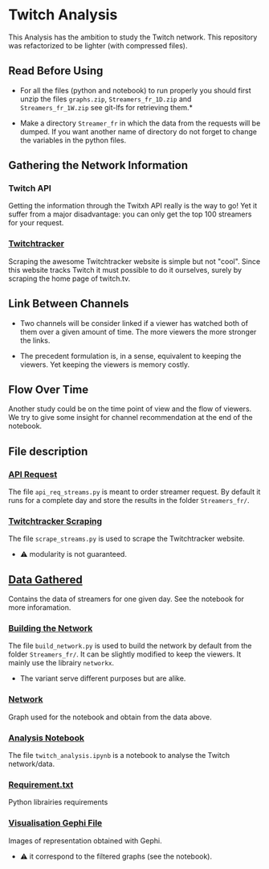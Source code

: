 # Twitch Analysis

This Analysis has the ambition to study the Twitch network.
This repository was refactorized to be lighter (with compressed files).

## Read Before Using

- For all the files (python and notebook) to run properly you should first unzip
the files `graphs.zip`, `Streamers_fr_1D.zip` and `Streamers_fr_1W.zip` see
git-lfs for retrieving them.*

- Make a directory `Streamer_fr` in which the data from the requests will be
  dumped. If you want another name of directory do not forget to change the
  variables in the python files.


## Gathering the Network Information

### Twitch API

Getting the information through the Twitxh API really is the way to go! Yet it suffer from a
major disadvantage: you can only get the top 100 streamers for your request.

### [Twitchtracker](https://twitchtracker.com/channels/live/french?page=1)

Scraping the awesome Twitchtracker website is simple but not "cool". Since this website tracks
Twitch it must possible to do it ourselves, surely by scraping the home page of twitch.tv.

## Link Between Channels

- Two channels will be consider linked if a viewer has watched both of them over
a given amount of time. The more viewers the more stronger the links.

- The precedent formulation is, in a sense, equivalent to keeping the viewers. Yet keeping the viewers is
memory costly.


## Flow Over Time

Another study could be on the time point of view and the flow of viewers. We try
to give some insight for channel recommendation at the end of the notebook.

## File description

### [API Request](./api_req_streams.py)

The file `api_req_streams.py` is meant to order streamer request.
By default it runs for a complete day and store the results in the folder `Streamers_fr/`.

### [Twitchtracker Scraping](./scrape_streams.py)

The file `scrape_streams.py` is used to scrape the Twitchtracker website.
- :warning: modularity is not guaranteed.

## [Data Gathered](./Streamer_fr_1D.zip)

Contains the data of streamers for one given day. See the notebook for more
inforamation.

### [Building the Network](./build_network.py)

The file `build_network.py` is used to build the network by default from the folder `Streamers_fr/`.
It can be slightly modified to keep the viewers.
It mainly use the librairy `networkx`.
- The variant serve different purposes but are alike.

### [Network](./graphs.zip)

Graph used for the notebook and obtain from the data above.


### [Analysis Notebook](./twitch_analysis.ipynb)

The file `twitch_analysis.ipynb` is a notebook to
analyse the Twitch network/data.

### [Requirement.txt](./requirements.txt)

Python librairies requirements


### [Visualisation Gephi File](./images)

Images of representation obtained with Gephi.
- :warning: it correspond to the filtered graphs (see the notebook).
